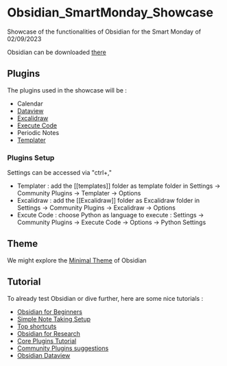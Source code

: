 # Obsidian_SmartMonday_Showcase
Showcase of the functionalities of Obsidian for the Smart Monday of 02/09/2023

Obsidian can be downloaded [there](https://obsidian.md/)
## Plugins
The plugins used in the showcase will be : 
- Calendar
- [Dataview](https://github.com/blacksmithgu/obsidian-dataview)
- [Excalidraw](https://github.com/zsviczian/obsidian-excalidraw-plugin)
- [Execute Code](https://github.com/twibiral/obsidian-execute-code)
- Periodic Notes
- [Templater](https://github.com/SilentVoid13/Templater)

### Plugins Setup 
Settings can be accessed via  "ctrl+," 
- Templater : add the [[templates]] folder as template folder in Settings -> Community Plugins -> Templater -> Options
- Excalidraw : add the [[Excalidraw]] folder as Excalidraw folder in Settings -> Community Plugins -> Excalidraw -> Options
- Excute Code : choose Python as language to execute :  Settings -> Community Plugins -> Execute Code -> Options -> Python Settings
## Theme 
We might explore the [Minimal Theme](https://github.com/kepano/obsidian-minimal#installation) of Obsidian

## Tutorial

To already test Obsidian or dive further, here are some nice tutorials :
- [Obsidian for Beginners](https://www.youtube.com/watch?v=OUrOfIqvGS4&t=421s&ab_channel=NicolevanderHoeven)
- [Simple Note Taking Setup](https://www.youtube.com/watch?v=E6ySG7xYgjY&t=315s&ab_channel=ArtemKirsanov)
- [Top shortcuts](https://www.youtube.com/watch?v=n6aHyzEDb_I&ab_channel=VickyZhao%5BBEEAMP%5D)
- [Obsidian for Research](https://www.youtube.com/watch?v=D9ivU_IKO6M&t=488s&ab_channel=ArtemKirsanov)
- [Core Plugins Tutorial](https://www.youtube.com/watch?v=Lq33gNpeDkE&ab_channel=NicolevanderHoeven)
- [Community Plugins suggestions](https://www.youtube.com/watch?v=Yzi1o-BH6QQ&ab_channel=ChristianLempa)
- [Obsidian Dataview](https://www.youtube.com/watch?v=buOxN65U0qE&ab_channel=BryanJenks)